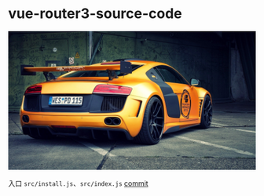# vue-router3-source-code
![奥迪](./wallhaven-4o5q97.jpeg)

入口 `src/install.js`、`src/index.js` [commit](https://github.com/LongJinCen/vue-router3-source-code/commits/main)